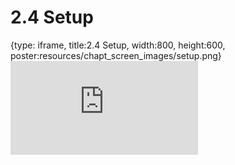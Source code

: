 # 2.4 Setup
 
{type: iframe, title:2.4 Setup, width:800, height:600, poster:resources/chapt_screen_images/setup.png}
![](https://stephaniemyan.github.io/hgv_modules/no_toc/setup.html)
 

 
